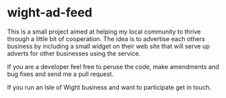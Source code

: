 # wight-ad-feed

This is a small project aimed at helping my local community to thrive through a little bit of cooperation.  The idea is to advertise each others business by including a small widget on their web site that will serve up adverts for other businesses using the service.

If you are a developer feel free to peruse the code, make amendments and bug fixes and send me a pull request.

If you run an Isle of Wight business and want to participate get in touch.
